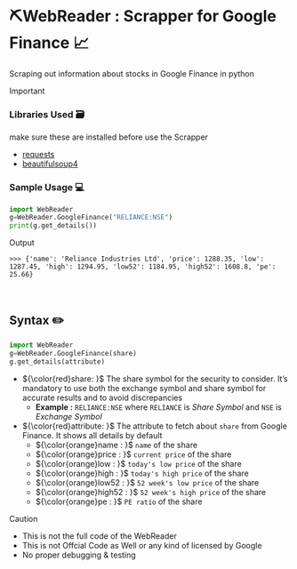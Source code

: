 # ⛏️WebReader : Scrapper for Google Finance 📈
Scraping out information about stocks in Google Finance in python

> [!IMPORTANT]
> ### Libraries Used 🗃️
> make sure these are installed before use the Scrapper
> * [requests](https://pypi.org/project/requests/)
> * [beautifulsoup4](https://pypi.org/project/beautifulsoup4/)


### Sample Usage 💻 
```python
import WebReader
g=WebReader.GoogleFinance("RELIANCE:NSE")
print(g.get_details())
```
Output
```
>>> {'name': 'Reliance Industries Ltd', 'price': 1288.35, 'low': 1287.45, 'high': 1294.95, 'low52': 1184.95, 'high52': 1608.8, 'pe': 25.66}
```
<br/>

## Syntax ✏️

```python
import WebReader
g=WebReader.GoogleFinance(share)
g.get_details(attribute)
```
* ${\color{red}share: }$
The share symbol for the security to consider. It’s mandatory to use both the exchange symbol and share symbol for accurate results and to avoid discrepancies
    - **Example :**
    `RELIANCE:NSE` where `RELIANCE` is *Share Symbol* and `NSE` is *Exchange Symbol*
* ${\color{red}attribute: }$
The attribute to fetch about `share` from Google Finance. It shows all details by default 
    - ${\color{orange}name : }$ `name` of the share
    - ${\color{orange}price : }$ `current price` of the share
    - ${\color{orange}low : }$ `today's low price` of the share
    - ${\color{orange}high : }$ `today's high price` of the share
    - ${\color{orange}low52 : }$ `52 week's low price` of the share
    - ${\color{orange}high52 : }$ `52 week's high price` of the share
    - ${\color{orange}pe : }$ `PE ratio` of the share

> [!CAUTION]
> * This is not the full code of the WebReader
> * This is not Offcial Code as Well or any kind of licensed by Google
> * No proper debugging & testing

